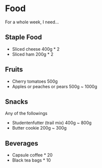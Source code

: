 # Food

For a whole week, I need…

## Staple Food

* Sliced cheese 400g \* 2
* Sliced ham 200g \* 2

## Fruits

* Cherry tomatoes 500g
* Apples or peaches or pears 500g ~ 1000g

## Snacks

Any of the followings

* Studentenfutter \(trail mix\) 400g ~ 800g
* Butter cookie 200g ~ 300g

## Beverages

* Capsule coffee \* 20
* Black tea bags \* 10

